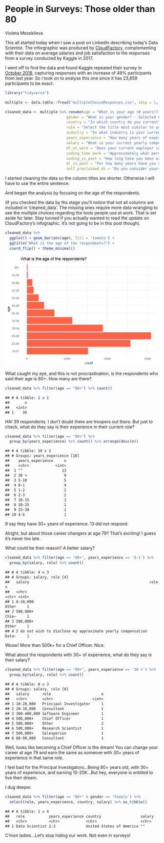 People in Surveys: Those older than 80
================
Violeta Mezeklieva

This all started today when I saw a post on LinkedIn describing today’s
Data Scientist. The inforgraphic was produced by
[CloudFactory](https://www.cloudfactory.com/hubfs/02-Contents/5-Infographics/Life-of-Data-Scientist-Infographic.pdf?hsCtaTracking=4ed5fb6f-cb6d-4b5f-971e-3f69697204c2%7C77b4ec9b-262d-4ae4-bab3-8ac3be56a4f8),
complementing with their data on average salaries and job satisfaction
to the responses from a survey conducted by Kaggle in 2017.

I went off to find the data and found Kaggle repeated their survey in
[October 2018](https://www.kaggle.com/kaggle/kaggle-survey-2018),
capturing responses with an increase of 49% participants from last year.
So I took on to analyse this one since it has 23,859 participants to be
exact.

``` r
library("tidyverse")
```

``` r
multiple <- data.table::fread("multipleChoiceResponses.csv", skip = 1, colClasses = 'character')
```

``` r
cleaned_data <- multiple %>% rename(age = "What is your age (# years)?",
                            gender = "What is your gender? - Selected Choice",
                            country = "In which country do you currently reside?",
                            role = "Select the title most similar to your current role (or most recent title if retired): - Selected Choice",
                            industry = "In what industry is your current employer/contract (or your most recent employer if retired)? - Selected Choice",
                            years_experience = "How many years of experience do you have in your current role?",
                            salary = "What is your current yearly compensation (approximate $USD)?",
                            ml_at_work = "Does your current employer incorporate machine learning methods into their business?",
                            coding_time_work = "Approximately what percent of your time at work or school is spent actively coding?",
                            coding_in_past = "How long have you been writing code to analyze data?",
                            ml_in_past = "For how many years have you used machine learning methods (at work or in school)?",
                            self_proclaimed_ds = "Do you consider yourself to be a data scientist?")
```

I started cleaning the data so the column titles are shorter. Otherwise
I will have to use the entire sentence.

And began the analysis by focusing on the age of the respondents.

(If you checked the data by ths stage you’ll notice that not all columns
are included in ‘cleaned\_data’. The missing ones require more data
wrangling to see the multiple choices regarding the tools people use at
work. That is set aside for later. Stay tunned if you actually wanted to
read the update on CloudFactory’s infographic. It’s not going to be in
this post though).

``` r
cleaned_data %>% 
  ggplot() + geom_bar(aes(age), fill = 'tomato') + 
  ggtitle("What is the age of the respondents?") +
  coord_flip() + theme_minimal()
```

![](Participants_older_than_80_files/figure-gfm/unnamed-chunk-5-1.png)<!-- -->

What caught my eye, and this is not procrastination, is the respondents
who said their age is 80+. How many are there?

``` r
cleaned_data %>% filter(age == "80+") %>% count()
```

    ## # A tibble: 1 x 1
    ##       n
    ##   <int>
    ## 1    39

HA\! 39 respondents. I don’t doubt there are troopers out there. But
just to check, what do they say is their experience in their current
role?

``` r
cleaned_data %>% filter(age == "80+") %>%
  group_by(years_experience) %>% count() %>% arrange(desc(n))
```

    ## # A tibble: 10 x 2
    ## # Groups: years_experience [10]
    ##    years_experience     n
    ##    <chr>            <int>
    ##  1 ""                  13
    ##  2 30 +                 9
    ##  3 5-10                 5
    ##  4 0-1                  4
    ##  5 1-2                  2
    ##  6 2-3                  2
    ##  7 10-15                1
    ##  8 20-25                1
    ##  9 25-30                1
    ## 10 4-5                  1

9 say they have 30+ years of experience. 13 did not respond.

Alright, but about those career changers at age 79? That’s exciting\! I
guess it’s never too late.

What could be their reason? A better salary?

``` r
cleaned_data %>% filter(age == "80+", years_experience == '0-1') %>%
  group_by(salary, role) %>% count() 
```

    ## # A tibble: 4 x 3
    ## # Groups: salary, role [4]
    ##   salary                                                       role      n
    ##   <chr>                                                        <chr> <int>
    ## 1 0-10,000                                                     Other     1
    ## 2 500,000+                                                     Chie~     1
    ## 3 500,000+                                                     Other     1
    ## 4 I do not wish to disclose my approximate yearly compensation Data~     1

Woow\! More than 500k+ for a Chief Officer. Nice.

What about the respondents with 30+ of experience, what do they say is
their salary?

``` r
cleaned_data %>% filter(age == "80+", years_experience == '30 +') %>%
  group_by(salary, role) %>% count() 
```

    ## # A tibble: 8 x 3
    ## # Groups: salary, role [8]
    ##   salary      role                       n
    ##   <chr>       <chr>                  <int>
    ## 1 10-20,000   Principal Investigator     1
    ## 2 20-30,000   Consultant                 1
    ## 3 300-400,000 Software Engineer          1
    ## 4 500,000+    Chief Officer              1
    ## 5 500,000+    Other                      2
    ## 6 500,000+    Research Scientist         1
    ## 7 500,000+    Salesperson                1
    ## 8 80-90,000   Consultant                 1

Well, looks like becoming a Chief Officer is the dream\! You can change
your career at age 79 and earn the same as someone with 30+ years of
experience in that same role.

I feel bad for the Principal Investigators…Being 80+ years old, with 30+
years of experience, and earning 10-20K…But hey, everyone is entitled to
live their dream.

I dug deeper.

``` r
cleaned_data %>% filter(age == "80+" & gender == 'Female') %>%
  select(role, years_experience, country, salary) %>% as_tibble()
```

    ## # A tibble: 1 x 4
    ##   role           years_experience country                  salary
    ##   <chr>          <chr>            <chr>                    <chr> 
    ## 1 Data Scientist 2-3              United States of America ""

C’mon ladies…Let’s stop hiding our work. Not even in surveys\!
